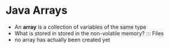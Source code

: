 # Java Arrays
- An **array** is a collection of variables of the same type
- What is stored in stored in the non-volatile memory? ::: Files
- no array has  actually been created yet